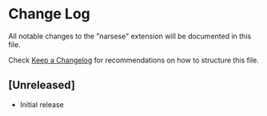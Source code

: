 # Change Log

All notable changes to the "narsese" extension will be documented in this file.

Check [Keep a Changelog](http://keepachangelog.com/) for recommendations on how to structure this file.

## [Unreleased]

- Initial release